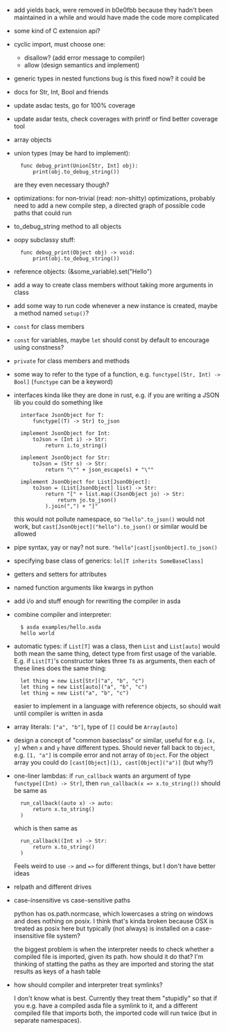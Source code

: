 - add yields back, were removed in b0e0fbb because they hadn't been
  maintained in a while and would have made the code more complicated
- some kind of C extension api?
- cyclic import, must choose one:
    - disallow? (add error message to compiler)
    - allow (design semantics and implement)
- generic types in nested functions bug
    is this fixed now? it could be
- docs for Str, Int, Bool and friends
- update asdac tests, go for 100% coverage
- update asdar tests, check coverages with printf or find better coverage tool
- array objects
- union types (may be hard to implement):

        func debug_print(Union[Str, Int] obj):
            print(obj.to_debug_string())

    are they even necessary though?

- optimizations: for non-trivial (read: non-shitty) optimizations, probably need to
  add a new compile step, a directed graph of possible code
  paths that could run
- to_debug_string method to all objects
- oopy subclassy stuff:

        func debug_print(Object obj) -> void:
            print(obj.to_debug_string())

- reference objects: (&some_variable).set("Hello")
- add a way to create class members without taking more arguments in class
- add some way to run code whenever a new instance is created, maybe a method named `setup()`?
- `const` for class members
- `const` for variables, maybe `let` should const by default to encourage using constness?
- `private` for class members and methods
- some way to refer to the type of a function, e.g.
  `functype[(Str, Int) -> Bool]` (`functype` can be a keyword)
- interfaces kinda like they are done in rust, e.g. if you are writing a
  JSON lib you could do something like

        interface JsonObject for T:
            functype[(T) -> Str] to_json

        implement JsonObject for Int:
            toJson = (Int i) -> Str:
                return i.to_string()

        implement JsonObject for Str:
            toJson = (Str s) -> Str:
                return "\"" + json_escape(s) + "\""

        implement JsonObject for List[JsonObject]:
            toJson = (List[JsonObject] list) -> Str:
                return "[" + list.map((JsonObject jo) -> Str:
                    return jo.to_json()
                ).join(",") + "]"

    this would not pollute namespace, so `"hello".to_json()` would not
    work, but `cast[JsonObject]("hello").to_json()` or similar would be
    allowed

- pipe syntax, yay or nay? not sure. `"hello"|cast[jsonObject].to_json()`
- specifying base class of generics: `lol[T inherits SomeBaseClass]`
- getters and setters for attributes
- named function arguments like kwargs in python
- add i/o and stuff enough for rewriting the compiler in asda
- combine compiler and interpreter:

        $ asda examples/hello.asda
        hello world

- automatic types: if `List[T]` was a class, then `List` and
  `List[auto]` would both mean the same thing, detect type from first
  usage of the variable. E.g. if `List[T]`'s constructor takes three
  `T`s as arguments, then each of these lines does the same thing:

        let thing = new List[Str]("a", "b", "c")
        let thing = new List[auto]("a", "b", "c")
        let thing = new List("a", "b", "c")

    easier to implement in a language with reference objects, so should
    wait until compiler is written in asda

- array literals: `["a", "b"]`, type of `[]` could be `Array[auto]`

- design a concept of "common baseclass" or similar, useful for e.g.
  `[x, y]` when `x` and `y` have different types. Should never fall back
  to `Object`, e.g. `[1, "a"]` is compile error and not array of
  `Object`. For the object array you could do
  `[cast[Object](1), cast[Object]("a")]` (but why?)

- one-liner lambdas: if `run_callback` wants an argument of type
  `functype[(Int) -> Str]`, then `run_callback(x => x.to_string())`
  should be same as

        run_callback((auto x) -> auto:
            return x.to_string()
        )

    which is then same as

        run_callback((Int x) -> Str:
            return x.to_string()
        )

    Feels weird to use `->` and `=>` for different things, but I don't
    have better ideas

- relpath and different drives
- case-insensitive vs case-sensitive paths

    python has os.path.normcase, which lowercases a string on windows
    and does nothing on posix. I think that's kinda broken because OSX
    is treated as posix here but typically (not always) is installed on
    a case-insensitive file system?

    the biggest problem is when the interpreter needs to check whether a
    compiled file is imported, given its path. how should it do that?
    I'm thinking of statting the paths as they are imported and storing
    the stat results as keys of a hash table

- how should compiler and interpreter treat symlinks?

    I don't know what is best. Currently they treat them "stupidly" so
    that if you e.g. have a compiled asda file a symlink to it, and a
    different compiled file that imports both, the imported code will
    run twice (but in separate namespaces).
